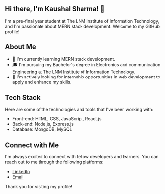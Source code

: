 ## Hi there, I'm Kaushal Sharma! 👋

I'm a pre-final year student at The LNM Institute of Information Technology, and I'm passionate about MERN stack development. Welcome to my GitHub profile! 

## About Me

- 🌱 I'm currently learning MERN stack development.
- 🎓 I'm pursuing my Bachelor's degree in Electronics and communication Engineering at The LNM Institute of Information Technology.
- 💼 I'm actively looking for internship opportunities in web development to apply and enhance my skills.

## Tech Stack

Here are some of the technologies and tools that I've been working with:

- Front-end: HTML, CSS, JavaScript, React.js
- Back-end: Node.js, Express.js
- Database: MongoDB, MySQL


## Connect with Me

I'm always excited to connect with fellow developers and learners. You can reach out to me through the following platforms:

- [LinkedIn](https://www.linkedin.com/in/kaushal-sharma-a40690213/)
- [Email](mkaushalsharma39@gmail.com)

Thank you for visiting my profile!</h1>
